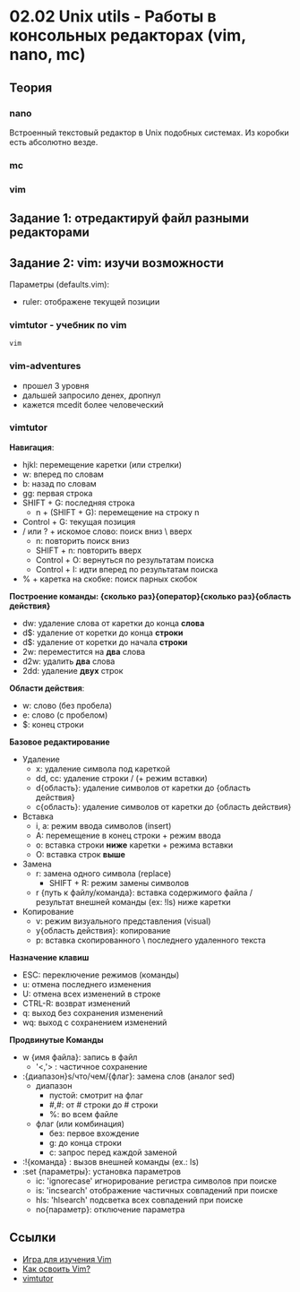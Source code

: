 # 02.02 Unix utils - Работы в консольных редакторах (vim, nano, mc)

## Теория

### nano
Встроенный текстовый редактор в Unix подобных системах. Из коробки есть абсолютно везде.

### mc
### vim

## Задание 1: отредактируй файл разными редакторами

## Задание 2: vim: изучи возможности
Параметры (defaults.vim):
- ruler: отображене текущей позиции 
### vimtutor - учебник по vim
`vim`

### vim-adventures
- прошел 3 уровня
- дальшей запросило денех, дропнул
- кажется mcedit более человеческий

### vimtutor
**Навигация**:
- hjkl: перемещение каретки (или стрелки)
- w: вперед по словам
- b: назад по словам
- gg: первая строка
- SHIFT + G: последняя строка
  - n + (SHIFT + G): перемещение на строку n
- Control + G: текущая позиция
- / или ? + искомое слово: поиск вниз \ вверх
  - n: повторить поиск вниз
  - SHIFT + n: повторить вверх 
  - Control + O: вернуться по результатам поиска
  - Control + I: идти вперед по результатам поиска
- % + каретка на скобке: поиск парных скобок

**Построение команды: {сколько раз}{оператор}{сколько раз}{область действия}**
- dw: удаление слова от каретки до конца **слова**
- d$: удаление от коретки до конца **строки**
- d$: удаление от коретки до начала **строки**
- 2w: переместится на **два** слова
- d2w: удалить **два** слова
- 2dd: удаление **двух** строк

**Области действия**:
- w: слово (без пробела)
- e: слово (с пробелом)
- $: конец строки

**Базовое редактирование**
- Удаление
  - x: удаление символа под кареткой
  - dd, cc: удаление строки / (+ режим вставки)  
  - d{область}: удаление символов от каретки до {область действия}
  - c{область}: удаление символов от каретки до {область действия}
- Вставка
  - i, a: режим ввода символов (insert)
  - A: перемещение в конец строки + режим ввода
  - o: вставка строки **ниже** каретки + режима вставки
  - O: вставка строк **выше**
- Замена
  - r: замена одного символа (replace)
    - SHIFT + R: режим замены символов
  - r {путь к файлу/команда}: вставка содержимого файла / результат внешней команды (ex: !ls) ниже каретки
- Копирование
  - v: режим визуального представления (visual)
  - y{область действия}: копирование
  - p: вставка скопированного \ последнего удаленного текста

**Назначение клавиш**
- ESC: переключение режимов (команды)
- u: отмена последнего изменения
- U: отмена всех изменений в строке
- CTRL-R: возврат изменений
- q: выход без сохранения изменений
- wq: выход с сохранением изменений

**Продвинутые Команды**
- w {имя файла}: запись в файл
  - '<,'> : частичное сохранение
- :{диапазон}s/что/чем/{флаг}: замена слов (аналог sed)
  - диапазон
    - пустой: смотрит на флаг
    - #,#: от # строки до # строки
    - %: во всем файле
  - флаг (или комбинация)
    - без: первое вхождение
    - g: до конца строки
    - c: запрос перед каждой заменой
- :!{команда} : вызов внешней команды (ex.: ls)
- :set {параметры}: установка параметров
  - ic: 'ignorecase' игнорирование регистра символов при поиске
  - is: 'incsearch' отображение частичных совпадений при поиске
  - hls: 'hlsearch' подсветка всех совпадений при поиске
  - no{параметр}: отключение параметра

## Ссылки
- [Игра для изучения Vim](https://habr.com/ru/articles/377721/)
- [Как освоить Vim?](https://habr.com/ru/companies/ruvds/articles/544160/)
- [vimtutor](https://manpages.ubuntu.com/manpages/bionic/ru/man1/vimtutor.1.html)